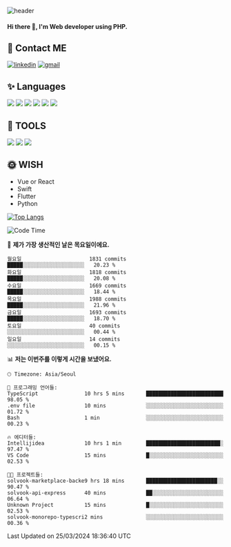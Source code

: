 ![header](https://capsule-render.vercel.app/api?type=waving&color=auto&height=300&section=header&text=Elin&fontSize=90&animation=twinkling)

#### Hi there 👋, I'm <b>Web developer</b> using PHP. ####

<!--
- 🔭 I’m currently working on Uniwill
- 🌱 I’m currently learning Vue or React or Python.
-->

<!---#### I am PHP developer --->

## 💌 Contact ME ###
[<img src='https://img.shields.io/badge/-EunjiKo-%230A66C2?style=flat-square&logo=LinkedIn&logoColor=white' alt='linkedin'>](https://www.linkedin.com/in/https://www.linkedin.com/in/eunji-ko-00a907164//)  [<img src='https://img.shields.io/badge/-einee214%40gmail.com-%23EA4335?style=flat-square&logo=Gmail&logoColor=white' alt='gmail'>](einee214@gmail.com)  


## ✨ Languages
<img src='https://img.shields.io/badge/-PHP-%23777BB4?style=for-the-badge&logo=PHP&logoColor=white'> <img src='https://img.shields.io/badge/-Laravel-%23FF2D20?style=for-the-badge&logo=Laravel&logoColor=white'> <img src='https://img.shields.io/badge/Jquery-%230769AD?style=for-the-badge&logo=Jquery&logoColor=white'> <img src='https://img.shields.io/badge/CSS3-%231572B6?style=for-the-badge&logo=CSS3&logoColor=white'> <img src='https://img.shields.io/badge/Bootstrap-%237952B3?style=for-the-badge&logo=Bootstrap&logoColor=white' > <img src='https://img.shields.io/badge/MySQL-%234479A1?style=for-the-badge&logo=MySQL&logoColor=white' >

## 🌷 TOOLS
<img src='https://img.shields.io/badge/PHPSTORM-%23000000?style=for-the-badge&logo=PhpStorm&logoColor=white' > <img src='https://img.shields.io/badge/GitLab-%23FCA121?style=for-the-badge&logo=GitLab&logoColor=white' > <img src='https://img.shields.io/badge/GitHub-%23181717?style=for-the-badge&logo=GitHub&logoColor=white'>


## 🌞 WISH
- Vue or React
- Swift
- Flutter
- Python


[![Top Langs](https://github-readme-stats.vercel.app/api/top-langs/?username=ein214&layout=compact)](https://github.com/anuraghazra/github-readme-stats)

<!--START_SECTION:waka-->
![Code Time](http://img.shields.io/badge/Code%20Time-3%2C353%20hrs%2012%20mins-blue)

📅 **제가 가장 생산적인 날은 목요일이에요.** 

```text
월요일                      1831 commits        █████░░░░░░░░░░░░░░░░░░░░   20.23 % 
화요일                      1818 commits        █████░░░░░░░░░░░░░░░░░░░░   20.08 % 
수요일                      1669 commits        █████░░░░░░░░░░░░░░░░░░░░   18.44 % 
목요일                      1988 commits        █████░░░░░░░░░░░░░░░░░░░░   21.96 % 
금요일                      1693 commits        █████░░░░░░░░░░░░░░░░░░░░   18.70 % 
토요일                      40 commits          ░░░░░░░░░░░░░░░░░░░░░░░░░   00.44 % 
일요일                      14 commits          ░░░░░░░░░░░░░░░░░░░░░░░░░   00.15 % 
```


📊 **저는 이번주를 이렇게 시간을 보냈어요.** 

```text
🕑︎ Timezone: Asia/Seoul

💬 프로그래밍 언어들: 
TypeScript               10 hrs 5 mins       █████████████████████████   98.05 % 
.env file                10 mins             ░░░░░░░░░░░░░░░░░░░░░░░░░   01.72 % 
Bash                     1 min               ░░░░░░░░░░░░░░░░░░░░░░░░░   00.23 % 

🔥 에디터들: 
Intellijidea             10 hrs 1 min        ████████████████████████░   97.47 % 
VS Code                  15 mins             █░░░░░░░░░░░░░░░░░░░░░░░░   02.53 % 

🐱‍💻 프로젝트들: 
solvook-marketplace-backe9 hrs 18 mins       ███████████████████████░░   90.47 % 
solvook-api-express      40 mins             ██░░░░░░░░░░░░░░░░░░░░░░░   06.64 % 
Unknown Project          15 mins             █░░░░░░░░░░░░░░░░░░░░░░░░   02.53 % 
solvook-monorepo-typescri2 mins              ░░░░░░░░░░░░░░░░░░░░░░░░░   00.36 % 
```


 Last Updated on 25/03/2024 18:36:40 UTC
<!--END_SECTION:waka-->

<!---![GitHub stats](https://github-readme-stats.vercel.app/api?username=ein214&show_icons=true&theme=dracula)  --->



